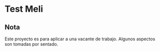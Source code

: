 # Test Meli

## Nota
Este proyecto es para aplicar a una vacante de trabajo. Algunos aspectos son tomadas por sentado.
